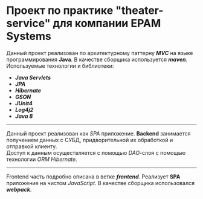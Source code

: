 # Проект по практике "theater-service" для компании EPAM Systems
Данный проект реализован по архитектурному паттерну ***MVC*** на языке программирования **Java**. В качестве сборщика используется ***maven***.
<br>
Используемые технологии и библиотеки:
* ***Java Servlets***
* ***JPA***
* ***Hibernate***
* ***GSON***
* ***JUnit4***
* ***Log4j2***
* ***Java 8***
***
Данный проект реализован как _SPA_ приложение. **Backend** занимается получением данных с СУБД, придворительной их обработкой и отправкой клиенту.
<br>
Доступ к данным осуществляется с помощью _DAO_-слоя с помощью технологии _ORM_ _Hibernate_.
***
Frontend часть подробно описана в ветке ***frontend***. Реализует __SPA__ приложение на чистом _JavaScript_. В качестве сборщика использовался ***webpack***.
